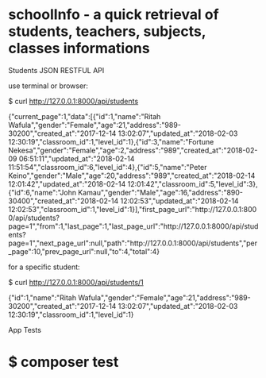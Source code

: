 
# schoolInfo - a quick retrieval of students, teachers, subjects, classes informations

Students JSON RESTFUL API

use terminal or browser:

 $ curl http://127.0.0.1:8000/api/students

{"current_page":1,"data":[{"id":1,"name":"Ritah Wafula","gender":"Female","age":21,"address":"989-30200","created_at":"2017-12-14 13:02:07","updated_at":"2018-02-03 12:30:19","classroom_id":1,"level_id":1},{"id":3,"name":"Fortune Nekesa","gender":"Female","age":2,"address":"989","created_at":"2018-02-09 06:51:11","updated_at":"2018-02-14 11:51:54","classroom_id":6,"level_id":4},{"id":5,"name":"Peter Keino","gender":"Male","age":20,"address":"989","created_at":"2018-02-14 12:01:42","updated_at":"2018-02-14 12:01:42","classroom_id":5,"level_id":3},{"id":6,"name":"John Kamau","gender":"Male","age":16,"address":"890-30400","created_at":"2018-02-14 12:02:53","updated_at":"2018-02-14 12:02:53","classroom_id":1,"level_id":1}],"first_page_url":"http:\/\/127.0.0.1:8000\/api\/students?page=1","from":1,"last_page":1,"last_page_url":"http:\/\/127.0.0.1:8000\/api\/students?page=1","next_page_url":null,"path":"http:\/\/127.0.0.1:8000\/api\/students","per_page":10,"prev_page_url":null,"to":4,"total":4}

for a specific student:

 $ curl http://127.0.0.1:8000/api/students/1

{"id":1,"name":"Ritah Wafula","gender":"Female","age":21,"address":"989-30200","created_at":"2017-12-14 13:02:07","updated_at":"2018-02-03 12:30:19","classroom_id":1,"level_id":1}



App Tests

$ composer test
=======


